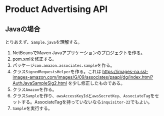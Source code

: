 # Product Advertising API

## Javaの場合

とりあえず、`Sample.java`を理解する。

1. NetBeansでMaven Javaアプリケーションのプロジェクトを作る。
1. pom.xmlを修正する。
1. パッケージ`com.amazon.associates.sample`を作る。
1. クラス`SignedRequestsHelper`を作る。これは https://images-na.ssl-images-amazon.com/images/G/09/associates/paapi/dg/index.html?AuthJavaSampleSig2.html を少し修正したものである。
1. クラス`Amazon`を作る。
1. クラス`Sample`を作り、`awsAccessKeyId`と`awsSecretKey`、`AssociateTag`をセットする。AssociateTagを持っていないなら`inquisitor-22`でもよい。
1. `Sample`を実行する。